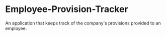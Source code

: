 # Employee-Provision-Tracker
An application that keeps track of the company's provisions provided to an employee.
